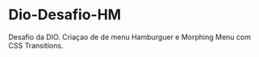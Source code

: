 # Dio-Desafio-HM
Desafio da DIO. Criaçao de de menu Hamburguer e Morphing Menu com CSS Transitions.
